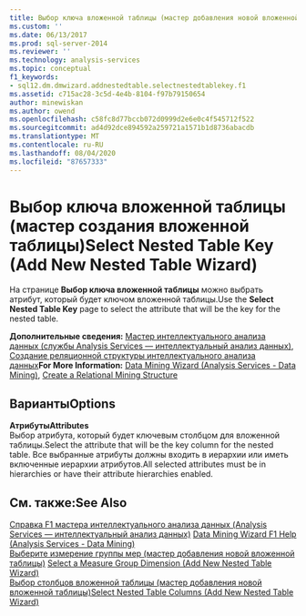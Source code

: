 ```yaml
---
title: Выбор ключа вложенной таблицы (мастер добавления новой вложенной таблицы) | Документация Майкрософт
ms.custom: ''
ms.date: 06/13/2017
ms.prod: sql-server-2014
ms.reviewer: ''
ms.technology: analysis-services
ms.topic: conceptual
f1_keywords:
- sql12.dm.dmwizard.addnestedtable.selectnestedtablekey.f1
ms.assetid: c715ac28-3c5d-4e4b-8104-f97b79150654
author: minewiskan
ms.author: owend
ms.openlocfilehash: c58fc8d77bccb072d0999d2e6e0c4f545712f522
ms.sourcegitcommit: ad4d92dce894592a259721a1571b1d8736abacdb
ms.translationtype: MT
ms.contentlocale: ru-RU
ms.lasthandoff: 08/04/2020
ms.locfileid: "87657333"
---
```

# <a name="select-nested-table-key-add-new-nested-table-wizard"></a><span data-ttu-id="b33dd-102">Выбор ключа вложенной таблицы (мастер создания вложенной таблицы)</span><span class="sxs-lookup"><span data-stu-id="b33dd-102">Select Nested Table Key (Add New Nested Table Wizard)</span></span>
  <span data-ttu-id="b33dd-103">На странице **Выбор ключа вложенной таблицы** можно выбрать атрибут, который будет ключом вложенной таблицы.</span><span class="sxs-lookup"><span data-stu-id="b33dd-103">Use the **Select Nested Table Key** page to select the attribute that will be the key for the nested table.</span></span>  
  
 <span data-ttu-id="b33dd-104">**Дополнительные сведения:** [Мастер интеллектуального анализа данных (службы Analysis Services — интеллектуальный анализ данных)](data-mining/data-mining-wizard-analysis-services-data-mining.md), [Создание реляционной структуры интеллектуального анализа данных](data-mining/create-a-relational-mining-structure.md)</span><span class="sxs-lookup"><span data-stu-id="b33dd-104">**For More Information:** [Data Mining Wizard &#40;Analysis Services - Data Mining&#41;](data-mining/data-mining-wizard-analysis-services-data-mining.md), [Create a Relational Mining Structure](data-mining/create-a-relational-mining-structure.md)</span></span>  
  
## <a name="options"></a><span data-ttu-id="b33dd-105">Варианты</span><span class="sxs-lookup"><span data-stu-id="b33dd-105">Options</span></span>  
 <span data-ttu-id="b33dd-106">**Атрибуты**</span><span class="sxs-lookup"><span data-stu-id="b33dd-106">**Attributes**</span></span>  
 <span data-ttu-id="b33dd-107">Выбор атрибута, который будет ключевым столбцом для вложенной таблицы.</span><span class="sxs-lookup"><span data-stu-id="b33dd-107">Select the attribute that will be the key column for the nested table.</span></span> <span data-ttu-id="b33dd-108">Все выбранные атрибуты должны входить в иерархии или иметь включенные иерархии атрибутов.</span><span class="sxs-lookup"><span data-stu-id="b33dd-108">All selected attributes must be in hierarchies or have their attribute hierarchies enabled.</span></span>  
  
## <a name="see-also"></a><span data-ttu-id="b33dd-109">См. также:</span><span class="sxs-lookup"><span data-stu-id="b33dd-109">See Also</span></span>  
 <span data-ttu-id="b33dd-110">[Справка F1 мастера интеллектуального анализа данных &#40;Analysis Services — интеллектуальный анализ данных&#41;](data-mining-wizard-f1-help-analysis-services-data-mining.md) </span><span class="sxs-lookup"><span data-stu-id="b33dd-110">[Data Mining Wizard F1 Help &#40;Analysis Services - Data Mining&#41;](data-mining-wizard-f1-help-analysis-services-data-mining.md) </span></span>  
 <span data-ttu-id="b33dd-111">[Выберите измерение группы мер &#40;мастер добавления новой вложенной таблицы&#41;](select-a-measure-group-dimension-add-new-nested-table-wizard.md) </span><span class="sxs-lookup"><span data-stu-id="b33dd-111">[Select a Measure Group Dimension &#40;Add New Nested Table Wizard&#41;](select-a-measure-group-dimension-add-new-nested-table-wizard.md) </span></span>  
 [<span data-ttu-id="b33dd-112">Выбор столбцов вложенной таблицы &#40;мастер добавления новой вложенной таблицы&#41;</span><span class="sxs-lookup"><span data-stu-id="b33dd-112">Select Nested Table Columns &#40;Add New Nested Table Wizard&#41;</span></span>](select-nested-table-columns-add-new-nested-table-wizard.md)  
  
  
